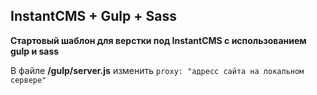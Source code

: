 ## InstantCMS + Gulp + Sass
**Стартовый шаблон для верстки под InstantCMS с использованием gulp и sass**

В файле **/gulp/server.js** изменить `proxy: "адресс сайта на локальном сервере"`